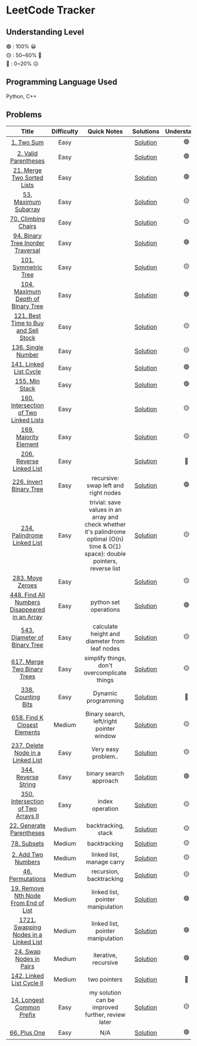 # LeetCode Tracker

## Understanding Level
🟢 : 100% 😀 <br>
🟡 : 50\~60% 🤨 <br>
🔴 : 0\~20% ☹️ <br>

## Programming Language Used

Python, C++

## Problems

|Title | Difficulty  | Quick Notes | Solutions | Understanding |
|:--------------: | :---------: | :------: | :------: | :------: |
|[1. Two Sum](https://leetcode.com/problems/two-sum/) | Easy | | [Solution](https://quantshin.com/1-two-sum-easy/) | 🟢 |
|[2. Valid Parentheses](https://leetcode.com/problems/valid-parentheses/) | Easy | |  [Solution](https://quantshin.com/20-valid-parentheses-easy/) | 🟢 |
|[21. Merge Two Sorted Lists](https://leetcode.com/problems/merge-two-sorted-lists/) | Easy | |  [Solution](https://quantshin.com/21-merge-two-sorted-lists-easy/) | 🟢 |
|[53. Maximum Subarray](https://leetcode.com/problems/maximum-subarray/) | Easy  | |  [Solution](https://quantshin.com/53-maximum-subarray/) | 🟡 |
|[70. Climbing Chairs](https://leetcode.com/problems/climbing-stairs/) | Easy  | |  [Solution](https://quantshin.com/70-climbing-stairs/) | 🟡 |
|[94. Binary Tree Inorder Traversal](https://leetcode.com/problems/binary-tree-inorder-traversal/) | Easy | |  [Solution](https://quantshin.com/94-binary-tree-inorder-traversal-easy/) | 🟢 |
|[101. Symmetric Tree](https://leetcode.com/problems/symmetric-tree/) | Easy | |  [Solution](https://quantshin.com/101-symmetric-tree-easy/) | 🟡 |
|[104. Maximum Depth of Binary Tree](https://leetcode.com/problems/maximum-depth-of-binary-tree/) | Easy | |  [Solution](https://quantshin.com/104-maximum-depth-of-binary-tree-easy/) | 🟢 |
|[121. Best Time to Buy and Sell Stock](https://leetcode.com/problems/best-time-to-buy-and-sell-stock/) | Easy | |  [Solution](https://quantshin.com/121-best-time-to-buy-and-sell-stock-easy/) | 🟡 |
| [136. Single Number](https://leetcode.com/problems/single-number/) | Easy | |  [Solution](https://quantshin.com/136-single-number-easy/) | 🟡 |
| [141. Linked List Cycle](https://leetcode.com/problems/linked-list-cycle/) | Easy | |  [Solution](https://quantshin.com/141-linked-list-cycle-easy/) | 🟢 |
| [155. Min Stack](https://leetcode.com/problems/min-stack/) | Easy | |  [Solution](https://quantshin.com/155-min-stack-easy/) | 🟢 |
| [160. Intersection of Two Linked Lists](https://leetcode.com/problems/intersection-of-two-linked-lists/) | Easy | |  [Solution](https://quantshin.com/160-intersection-of-two-linked-lists-easy/) | 🟡 |
| [169. Majority Element](https://leetcode.com/problems/majority-element/) | Easy | |  [Solution](https://quantshin.com/169-majority-element-easy/) | 🟡 |
| [206. Reverse Linked List](https://leetcode.com/problems/reverse-linked-list/) | Easy  | |  [Solution](https://quantshin.com/206-reverse-linked-list-easy/) | 🔴 |
| [226. Invert Binary Tree](https://leetcode.com/problems/invert-binary-tree/) | Easy | recursive: swap left and right nodes |  [Solution](https://quantshin.com/226-invert-binary-tree-easy/) | 🟢 |
| [234. Palindrome Linked List](https://leetcode.com/problems/palindrome-linked-list/) | Easy  | trivial: save values in an array and check whether it's palindrome <br> optimal (O(n) time & O(1) space): double pointers, reverse list  | [Solution](https://quantshin.com/234-palindrome-linked-list-easy/) | 🟡 |
| [283. Move Zeroes]() | Easy | | [Solution](https://quantshin.com/283-move-zeroes-easy/) | 🟡 | 
| [448. Find All Numbers Disappeared in an Array](https://leetcode.com/problems/find-all-numbers-disappeared-in-an-array/) | Easy | python set operations | [Solution](https://quantshin.com/448-find-all-numbers-disappeared-in-an-array/) | 🟢 |
| [543. Diameter of Binary Tree](https://leetcode.com/problems/diameter-of-binary-tree/) | Easy | calculate height and diameter from leaf nodes | [Solution](https://quantshin.com/543-diameter-of-binary-tree-easy/) | 🟡 |
| [617. Merge Two Binary Trees](https://leetcode.com/problems/merge-two-binary-trees/) | Easy | simplify things, don't overcomplicate things | [Solution](https://quantshin.com/617-merge-two-binary-trees-easy/) | 🟡 |
| [338. Counting Bits](https://leetcode.com/problems/counting-bits/) | Easy | Dynamic programming | [Solution](https://quantshin.com/338-counting-bits-easy/) | 🔴 |
| [658. Find K Closest Elements](https://leetcode.com/problems/find-k-closest-elements/) | Medium | Binary search, left/right pointer window | [Solution](https://quantshin.com/658-find-k-closest-elements-medium/) | 🟡 |
| [237. Delete Node in a Linked List](https://leetcode.com/problems/delete-node-in-a-linked-list/) | Easy | Very easy problem.. | [Solution](https://quantshin.com/237-delete-node-in-a-linked-list-easy/) | 🟡 |
| [344. Reverse String](https://leetcode.com/problems/reverse-string/) | Easy | binary search approach | [Solution](https://quantshin.com/344-reverse-string-easy/) | 🟢 |
| [350. Intersection of Two Arrays II](https://leetcode.com/problems/intersection-of-two-arrays-ii/) | Easy | index operation | [Solution](https://quantshin.com/350-intersection-of-two-arrays-ii-easy/) | 🟡 |
| [22. Generate Parentheses](https://leetcode.com/problems/generate-parentheses/) | Medium | backtracking, stack | [Solution](https://quantshin.com/22-generate-parentheses-medium/) | 🟡 |
| [78. Subsets](https://leetcode.com/problems/subsets/) | Medium | backtracking | [Solution](https://quantshin.com/78-subsets-medium/) | 🟡 |
| [2. Add Two Numbers](https://leetcode.com/problems/add-two-numbers/) | Medium | linked list, manage carry | [Solution](https://quantshin.com/2-add-two-numbers-medium/) | 🟡 |
| [46. Permutations](https://leetcode.com/problems/permutations/) | Medium | recursion, backtracking | [Solution](https://quantshin.com/46-permutations-medium/) | 🟡 |
| [19. Remove Nth Node From End of List](https://leetcode.com/problems/remove-nth-node-from-end-of-list/) | Medium | linked list, pointer manipulation | [Solution](https://quantshin.com/19-remove-nth-node-from-end-of-list-medium/) | 🟢 |
| [1721. Swapping Nodes in a Linked List](https://leetcode.com/problems/swapping-nodes-in-a-linked-list/) | Medium | linked list, pointer manipulation | [Solution](https://quantshin.com/1721-swapping-nodes-in-a-linked-list-medium/) | 🟢 |
| [24. Swap Nodes in Pairs](https://leetcode.com/problems/swap-nodes-in-pairs/) | Medium | iterative, recursive | [Solution](https://quantshin.com/24-swap-nodes-in-pairs-medium/) | 🟢 |
| [142. Linked List Cycle II](https://leetcode.com/problems/linked-list-cycle-ii/) | Medium | two pointers | [Solution](https://quantshin.com/142-linked-list-cycle-ii-medium/) | 🔴 |
| [14. Longest Common Prefix](https://leetcode.com/problems/longest-common-prefix/) | Easy | my solution can be improved further, review later | [Solution](https://quantshin.com/14-longest-common-prefix-easy/) | 🟡 |
| [66. Plus One](https://leetcode.com/problems/plus-one/) | Easy | N/A | [Solution](https://quantshin.com/66-plus-one-easy/) | 🟢 |








